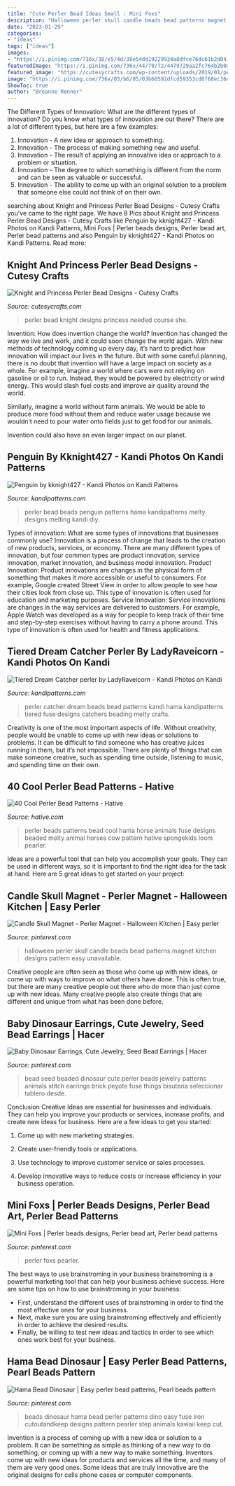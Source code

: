 ```yaml
---
title: "Cute Perler Bead Ideas Small : Mini Foxs"
description: "Halloween perler skull candle beads bead patterns magnet kitchen designs pattern easy unavailable"
date: "2023-01-29"
categories:
- "ideas"
tags: ["ideas"]
images:
- "https://i.pinimg.com/736x/38/e5/4d/38e54dd19229934a8dfce76dc61b2d04--seed-bead-animals-beaded-animals.jpg"
featuredImage: "https://i.pinimg.com/736x/44/79/72/4479729aa2fc764b2b0a981fdc38c7c0.jpg"
featured_image: "https://cutesycrafts.com/wp-content/uploads/2019/01/perler-bead-patterns05.jpg"
image: "https://i.pinimg.com/736x/03/b6/05/03b60592dfcd59353cd8f68ec36d2e5f--pearler-beads-fuse-beads.jpg"
ShowToc: true
author: "Breanne Renner"
---
```



The Different Types of Innovation: What are the different types of innovation?
Do you know what types of innovation are out there? There are a lot of different types, but here are a few examples: 
1. Innovation - A new idea or approach to something. 
2. Innovation - The process of making something new and useful. 
3. Innovation - The result of applying an innovative idea or approach to a problem or situation. 
4. Innovation - The degree to which something is different from the norm and can be seen as valuable or successful. 
5. Innovation - The ability to come up with an original solution to a problem that someone else could not think of on their own.

	

		
searching about Knight and Princess Perler Bead Designs - Cutesy Crafts you've came to the right page. We have 8 Pics about Knight and Princess Perler Bead Designs - Cutesy Crafts like Penguin by kknight427 - Kandi Photos on Kandi Patterns, Mini Foxs | Perler beads designs, Perler bead art, Perler bead patterns and also Penguin by kknight427 - Kandi Photos on Kandi Patterns. Read more:
		
    
## Knight And Princess Perler Bead Designs - Cutesy Crafts

<img loading=lazy src="https://cutesycrafts.com/wp-content/uploads/2019/01/perler-bead-patterns05.jpg" onerror="this.onerror=null;this.src='https://tse4.mm.bing.net/th?id=OIP.XIXudRh-htj1Mu6OdiJIfgHaLH&amp;pid=15.1';" alt="Knight and Princess Perler Bead Designs - Cutesy Crafts">

_Source: cutesycrafts.com_

>perler bead knight designs princess needed course she. 

	

Invention: How does invention change the world?
Invention has changed the way we live and work, and it could soon change the world again. With new methods of technology coming up every day, it’s hard to predict how innovation will impact our lives in the future. But with some careful planning, there is no doubt that invention will have a large impact on society as a whole. 
For example, imagine a world where cars were not relying on gasoline or oil to run. Instead, they would be powered by electricity or wind energy. This would slash fuel costs and improve air quality around the world. 

Similarly, imagine a world without farm animals. We would be able to produce more food without them and reduce water usage because we wouldn’t need to pour water onto fields just to get food for our animals. 

 Invention could also have an even larger impact on our planet.

    
## Penguin By Kknight427 - Kandi Photos On Kandi Patterns

<img loading=lazy src="https://photos.kandipatterns.com/619293e1-f40e-4c9d-9099-3caf113c4ebd/20150923_093501.resize_700x.jpg" onerror="this.onerror=null;this.src='https://tse4.mm.bing.net/th?id=OIP.BktyI4cWtY2_W0aO7uCNfAHaNK&amp;pid=15.1';" alt="Penguin by kknight427 - Kandi Photos on Kandi Patterns">

_Source: kandipatterns.com_

>perler bead beads penguin patterns hama kandipatterns melty designs melting kandi diy. 

	

Types of innovation: What are some types of innovations that businesses commonly use?
Innovation is a process of change that leads to the creation of new products, services, or economy. There are many different types of innovation, but four common types are product innovation, service innovation, market innovation, and business model innovation. 
Product Innovation: Product innovations are changes in the physical form of something that makes it more accessible or useful to consumers. For example, Google created Street View in order to allow people to see how their cities look from close up. This type of innovation is often used for education and marketing purposes. Service Innovation: Service innovations are changes in the way services are delivered to customers. For example, Apple Watch was developed as a way for people to keep track of their time and step-by-step exercises without having to carry a phone around. This type of innovation is often used for health and fitness applications.

    
## Tiered Dream Catcher Perler By LadyRaveicorn - Kandi Photos On Kandi

<img loading=lazy src="https://photos.kandipatterns.com/6df25544-0a4a-4472-877b-811b4f6a3334/1.resize_700x.jpg" onerror="this.onerror=null;this.src='https://tse4.mm.bing.net/th?id=OIP.p8dlwmEA9EZxh3Qklvx0XQHaNV&amp;pid=15.1';" alt="Tiered Dream Catcher perler by LadyRaveicorn - Kandi Photos on Kandi">

_Source: kandipatterns.com_

>perler catcher dream beads bead patterns kandi hama kandipatterns tiered fuse designs catchers beading melty crafts. 

	

Creativity is one of the most important aspects of life. Without creativity, people would be unable to come up with new ideas or solutions to problems. It can be difficult to find someone who has creative juices running in them, but it’s not impossible. There are plenty of things that can make someone creative, such as spending time outside, listening to music, and spending time on their own.

    
## 40 Cool Perler Bead Patterns - Hative

<img loading=lazy src="https://hative.com/wp-content/uploads/2014/04/perler-beads-patterns/15-horse-perler-beads-patterns.jpg" onerror="this.onerror=null;this.src='https://tse1.mm.bing.net/th?id=OIP.iTzn_gFr88Mhb66mBLKYYQHaHa&amp;pid=15.1';" alt="40 Cool Perler Bead Patterns - Hative">

_Source: hative.com_

>perler beads patterns bead cool hama horse animals fuse designs beaded melty animal horses cow pattern hative spongekids loom pearler. 

	

Ideas are a powerful tool that can help you accomplish your goals. They can be used in different ways, so it is important to find the right idea for the task at hand. Here are 5 great ideas to get started on your project: 

    
## Candle Skull Magnet - Perler Magnet - Halloween Kitchen | Easy Perler

<img loading=lazy src="https://i.pinimg.com/736x/d0/51/e1/d051e18cd45e7f9f74376bf191081d23.jpg" onerror="this.onerror=null;this.src='https://tse1.mm.bing.net/th?id=OIP.NywLDWQUEf6FezYx784IUAHaJ3&amp;pid=15.1';" alt="Candle Skull Magnet - Perler Magnet - Halloween Kitchen | Easy perler">

_Source: pinterest.com_

>halloween perler skull candle beads bead patterns magnet kitchen designs pattern easy unavailable. 

	

Creative people are often seen as those who come up with new ideas, or come up with ways to improve on what others have done. This is often true, but there are many creative people out there who do more than just come up with new ideas. Many creative people also create things that are different and unique from what has been done before.

    
## Baby Dinosaur Earrings, Cute Jewelry, Seed Bead Earrings | Hacer

<img loading=lazy src="https://i.pinimg.com/736x/38/e5/4d/38e54dd19229934a8dfce76dc61b2d04--seed-bead-animals-beaded-animals.jpg" onerror="this.onerror=null;this.src='https://tse3.mm.bing.net/th?id=OIP.5-R9i1s8_7Ap6IZwp2IEPgHaHa&amp;pid=15.1';" alt="Baby Dinosaur Earrings, Cute Jewelry, Seed Bead Earrings | Hacer">

_Source: pinterest.com_

>bead seed beaded dinosaur cute perler beads jewelry patterns animals stitch earrings brick peyote fuse things bisuteria seleccionar tablero desde. 

	

Conclusion
Creative Ideas are essential for businesses and individuals. They can help you improve your products or services, increase profits, and create new ideas for business. Here are a few ideas to get you started:
1. Come up with new marketing strategies.

2. Create user-friendly tools or applications.

3. Use technology to improve customer service or sales processes.

4. Develop innovative ways to reduce costs or increase efficiency in your business operation.

    
## Mini Foxs | Perler Beads Designs, Perler Bead Art, Perler Bead Patterns

<img loading=lazy src="https://i.pinimg.com/736x/44/79/72/4479729aa2fc764b2b0a981fdc38c7c0.jpg" onerror="this.onerror=null;this.src='https://tse3.mm.bing.net/th?id=OIP.709AXoPbxsWHakL7_8HgVQHaHa&amp;pid=15.1';" alt="Mini Foxs | Perler beads designs, Perler bead art, Perler bead patterns">

_Source: pinterest.com_

>perler foxs pearler. 

	

The best ways to use brainstroming in your business
brainstroming is a powerful marketing tool that can help your business achieve success. Here are some tips on how to use brainstroming in your business: 
- First, understand the different uses of brainstroming in order to find the most effective ones for your business. 
- Next, make sure you are using brainstroming effectively and efficiently in order to achieve the desired results. 
- Finally, be willing to test new ideas and tactics in order to see which ones work best for your business.

    
## Hama Bead Dinosaur | Easy Perler Bead Patterns, Pearl Beads Pattern

<img loading=lazy src="https://i.pinimg.com/736x/03/b6/05/03b60592dfcd59353cd8f68ec36d2e5f--pearler-beads-fuse-beads.jpg" onerror="this.onerror=null;this.src='https://tse4.mm.bing.net/th?id=OIP.nGyHU9qismInwB9Yjd_jfQHaJ4&amp;pid=15.1';" alt="Hama Bead Dinosaur | Easy perler bead patterns, Pearl beads pattern">

_Source: pinterest.com_

>beads dinosaur hama bead perler patterns dino easy fuse iron cutoutandkeep designs pattern pearler step animals kawaii keep cut. 

	

Invention is a process of coming up with a new idea or solution to a problem. It can be something as simple as thinking of a new way to do something, or coming up with a new way to make something. Inventors come up with new ideas for products and services all the time, and many of them are very good ones. Some ideas that are truly innovative are the original designs for cells phone cases or computer components.

